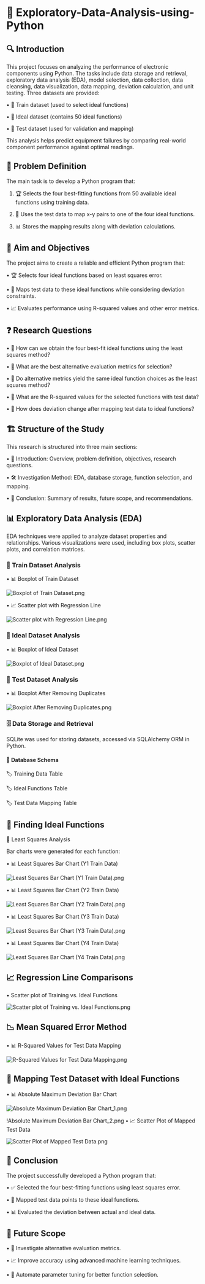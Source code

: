# 📘 Exploratory-Data-Analysis-using-Python

## 🔍 Introduction

This project focuses on analyzing the performance of electronic components using Python. The tasks include data storage and retrieval, exploratory data analysis (EDA), model selection, data collection, data cleansing, data visualization, data mapping, deviation calculation, and unit testing. Three datasets are provided:

• 📂 Train dataset (used to select ideal functions)

• 📂 Ideal dataset (contains 50 ideal functions)

• 📂 Test dataset (used for validation and mapping)

This analysis helps predict equipment failures by comparing real-world component performance against optimal readings.

## 🎯 Problem Definition

The main task is to develop a Python program that:

1. 🏆 Selects the four best-fitting functions from 50 available ideal functions using training data.

2. 🔗 Uses the test data to map x-y pairs to one of the four ideal functions.

3. 📊 Stores the mapping results along with deviation calculations.

## 🎯 Aim and Objectives

The project aims to create a reliable and efficient Python program that:

• 🏆 Selects four ideal functions based on least squares error.

• 🔗 Maps test data to these ideal functions while considering deviation constraints.

• 📈 Evaluates performance using R-squared values and other error metrics.

## ❓ Research Questions

• 📌 How can we obtain the four best-fit ideal functions using the least squares method?

• 📌 What are the best alternative evaluation metrics for selection?

• 📌 Do alternative metrics yield the same ideal function choices as the least squares method?

• 📌 What are the R-squared values for the selected functions with test data?

• 📌 How does deviation change after mapping test data to ideal functions?

## 🏗 Structure of the Study

This research is structured into three main sections:

• 📖 Introduction: Overview, problem definition, objectives, research questions.

• 🛠 Investigation Method: EDA, database storage, function selection, and mapping.

• 📌 Conclusion: Summary of results, future scope, and recommendations.

## 📊 Exploratory Data Analysis (EDA)

EDA techniques were applied to analyze dataset properties and relationships. Various visualizations were used, including box plots, scatter plots, and correlation matrices.

### 📂 Train Dataset Analysis

• 📊 Boxplot of Train Dataset

![Boxplot of Train Dataset.png](https://github.com/Kaushik-Puttaswamy/Exploratory-Data-Analysis-using-Python/blob/main/Images/Boxplot%20of%20Train%20Dataset.png)

• 📈 Scatter plot with Regression Line

![Scatter plot with Regression Line.png](https://github.com/Kaushik-Puttaswamy/Exploratory-Data-Analysis-using-Python/blob/dev/Images/Scatter%20plot%20with%20Regression%20Line.png)

### 📂 Ideal Dataset Analysis

• 📊 Boxplot of Ideal Dataset

![Boxplot of Ideal Dataset.png](https://github.com/Kaushik-Puttaswamy/Exploratory-Data-Analysis-using-Python/blob/dev/Images/Boxplot%20of%20Ideal%20Dataset.png)

### 📂 Test Dataset Analysis

• 📊 Boxplot After Removing Duplicates

![Boxplot After Removing Duplicates.png](https://github.com/Kaushik-Puttaswamy/Exploratory-Data-Analysis-using-Python/blob/dev/Images/Boxplot%20After%20Removing%20Duplicates.png)

### 🗄 Data Storage and Retrieval

SQLite was used for storing datasets, accessed via SQLAlchemy ORM in Python.

#### 📌 Database Schema

🏷 Training Data Table

🏷 Ideal Functions Table

🏷 Test Data Mapping Table

## 🔎 Finding Ideal Functions

📐 Least Squares Analysis

Bar charts were generated for each function:

• 📊 Least Squares Bar Chart (Y1 Train Data)

![Least Squares Bar Chart (Y1 Train Data).png](https://github.com/Kaushik-Puttaswamy/Exploratory-Data-Analysis-using-Python/blob/dev/Images/Least%20Squares%20Bar%20Chart%20(Y1%20Train%20Data).png)

• 📊 Least Squares Bar Chart (Y2 Train Data)

![Least Squares Bar Chart (Y2 Train Data).png](https://github.com/Kaushik-Puttaswamy/Exploratory-Data-Analysis-using-Python/blob/dev/Images/Least%20Squares%20Bar%20Chart%20(Y2%20Train%20Data).png)

• 📊 Least Squares Bar Chart (Y3 Train Data)

![Least Squares Bar Chart (Y3 Train Data).png](https://github.com/Kaushik-Puttaswamy/Exploratory-Data-Analysis-using-Python/blob/dev/Images/Least%20Squares%20Bar%20Chart%20(Y3%20Train%20Data).png)

• 📊 Least Squares Bar Chart (Y4 Train Data)

![Least Squares Bar Chart (Y4 Train Data).png](https://github.com/Kaushik-Puttaswamy/Exploratory-Data-Analysis-using-Python/blob/dev/Images/Least%20Squares%20Bar%20Chart%20(Y4%20Train%20Data).png)

## 📈 Regression Line Comparisons

• Scatter plot of Training vs. Ideal Functions

![Scatter plot of Training vs. Ideal Functions.png](https://github.com/Kaushik-Puttaswamy/Exploratory-Data-Analysis-using-Python/blob/dev/Images/Scatter%20plot%20of%20Training%20vs.%20Ideal%20Functions.png)

## 📉 Mean Squared Error Method

• 📊 R-Squared Values for Test Data Mapping

![R-Squared Values for Test Data Mapping.png](https://github.com/Kaushik-Puttaswamy/Exploratory-Data-Analysis-using-Python/blob/dev/Images/R-Squared%20Values%20for%20Test%20Data%20Mapping.png)

## 🔗 Mapping Test Dataset with Ideal Functions

• 📊 Absolute Maximum Deviation Bar Chart

![Absolute Maximum Deviation Bar Chart_1.png](https://github.com/Kaushik-Puttaswamy/Exploratory-Data-Analysis-using-Python/blob/dev/Images/Absolute%20Maximum%20Deviation%20Bar%20Chart_1.png)

!Absolute Maximum Deviation Bar Chart_2.png[](https://github.com/Kaushik-Puttaswamy/Exploratory-Data-Analysis-using-Python/blob/dev/Images/Absolute%20Maximum%20Deviation%20Bar%20Chart_2.png)
• 📈 Scatter Plot of Mapped Test Data

![Scatter Plot of Mapped Test Data.png](https://github.com/Kaushik-Puttaswamy/Exploratory-Data-Analysis-using-Python/blob/dev/Images/Scatter%20Plot%20of%20Mapped%20Test%20Data.png)

## 🏁 Conclusion

The project successfully developed a Python program that:

• ✅ Selected the four best-fitting functions using least squares error.

• 🔗 Mapped test data points to these ideal functions.

• 📊 Evaluated the deviation between actual and ideal data.

## 🚀 Future Scope

• 🔎 Investigate alternative evaluation metrics.

• 📈 Improve accuracy using advanced machine learning techniques.

• 🤖 Automate parameter tuning for better function selection.

